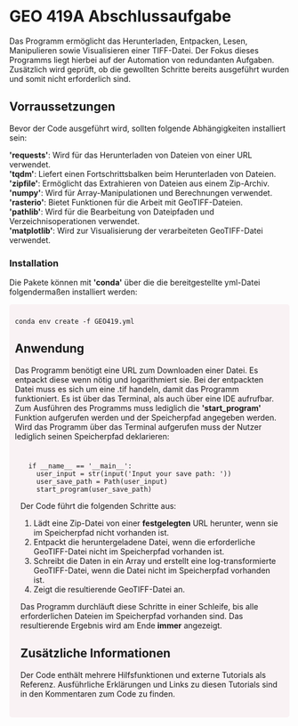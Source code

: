 # GEO 419A Abschlussaufgabe 
  Das Programm ermöglicht das Herunterladen, Entpacken, Lesen, Manipulieren sowie Visualisieren einer TIFF-Datei. Der Fokus dieses Programms liegt hierbei auf der    Automation von redundanten Aufgaben. Zusätzlich wird geprüft, ob die gewollten Schritte bereits ausgeführt wurden und somit nicht erforderlich sind.

## Vorraussetzungen
Bevor der Code ausgeführt wird, sollten folgende Abhängigkeiten installiert sein:

**'requests'**: Wird für das Herunterladen von Dateien von einer URL verwendet.  
**'tqdm'**: Liefert einen Fortschrittsbalken beim Herunterladen von Dateien.  
**'zipfile'**: Ermöglicht das Extrahieren von Dateien aus einem Zip-Archiv.  
**'numpy'**: Wird für Array-Manipulationen und Berechnungen verwendet.  
**'rasterio'**: Bietet Funktionen für die Arbeit mit GeoTIFF-Dateien.  
**'pathlib'**: Wird für die Bearbeitung von Dateipfaden und Verzeichnisoperationen verwendet.  
**'matplotlib'**: Wird zur Visualisierung der verarbeiteten GeoTIFF-Datei verwendet.  

### Installation
Die Pakete können mit **'conda'** über die die bereitgestellte yml-Datei folgendermaßen installiert werden:

<div style="background-color: #f9f2f4; padding: 10px; border-radius: 5px;">
  
```shell
conda env create -f GEO419.yml
```

  
## Anwendung
  Das Programm benötigt eine URL zum Downloaden einer Datei. Es entpackt diese wenn nötig und logarithmiert sie. Bei der entpackten Datei muss es sich um eine .tif    handeln, damit das Programm funktioniert.
  Es ist über das Terminal, als auch über eine IDE aufrufbar. Zum Ausführen des Programms muss lediglich die **'start_program'** Funktion aufgerufen werden und der Speicherpfad angegeben werden.   
     Wird das Programm über das Terminal aufgerufen muss der Nutzer lediglich seinen Speicherpfad deklarieren: 
    
  
  <div style="background-color: #f9f2f4; padding: 10px; border-radius: 5px;">
  
```shell
  if __name__ == '__main__':
    user_input = str(input('Input your save path: '))
    user_save_path = Path(user_input)
    start_program(user_save_path)
 ```

  
  Der Code führt die folgenden Schritte aus:

1) Lädt eine Zip-Datei von einer **festgelegten** URL herunter, wenn sie im Speicherpfad nicht vorhanden ist.
2) Entpackt die heruntergeladene Datei, wenn die erforderliche GeoTIFF-Datei nicht im Speicherpfad vorhanden ist.
3) Schreibt die Daten in ein Array und erstellt eine log-transformierte GeoTIFF-Datei, wenn die Datei nicht im Speicherpfad vorhanden ist.
4) Zeigt die resultierende GeoTIFF-Datei an.

Das Programm durchläuft diese Schritte in einer Schleife, bis alle erforderlichen Dateien im Speicherpfad vorhanden sind. Das resultierende Ergebnis wird am Ende **immer** angezeigt.
  
## Zusätzliche Informationen
  Der Code enthält mehrere Hilfsfunktionen und externe Tutorials als Referenz. Ausführliche Erklärungen und Links zu diesen Tutorials sind in den Kommentaren zum Code zu finden.
